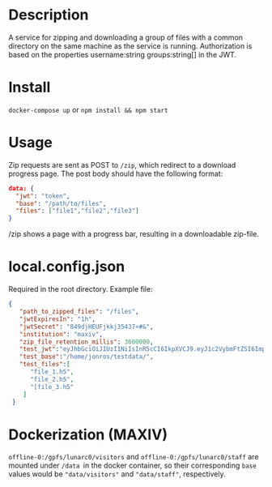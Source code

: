 # Description
A service for zipping and downloading a group of files with a common directory on the same machine as the service is running. Authorization is based on the properties username:string groups:string[] in the JWT.

# Install
`docker-compose up` or `npm install && npm start`

# Usage
Zip requests are sent as POST to `/zip`, which redirect to a download progress page. The post body should have the following format:

```json
data: {
  "jwt": "token",
  "base": "/path/to/files",
  "files": ["file1","file2","file3"]
}
```
/zip shows a page with a progress bar, resulting in a downloadable zip-file.

# local.config.json
Required in the root directory. Example file:

```json
{  
   "path_to_zipped_files": "/files",
   "jwtExpiresIn": "1h",
   "jwtSecret": "849djHEUFjkkj35437¤#&",
   "institution": "maxiv", 
   "zip_file_retention_millis": 3600000,
   "test_jwt":"eyJhbGciOiJIUzI1NiIsInR5cCI6IkpXVCJ9.eyJ1c2VybmFtZSI6ImpvbmFzIiwiZ3JvdXBzIjpbInRlc3QxIiwidGVzdDIiXX0.aaQtE8-Up6eR2h4Q5ZrWJBzeWIVg-uSmQfuuBbk4zXg", 
   "test_base":"/home/jonros/testdata/",
   "test_files":[  
      "file_1.h5", 
      "file_2.h5", 
      "[file_3.h5" 
    ]
 }
 ```
# Dockerization (MAXIV)
`offline-0:/gpfs/lunarc0/visitors` and `offline-0:/gpfs/lunarc0/staff` are mounted  under `/data `in the docker container, so their corresponding `base` values would  be `"data/visitors"` and `"data/staff"`, respectively.
